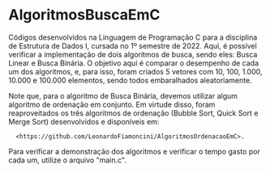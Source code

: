 # AlgoritmosBuscaEmC
Códigos desenvolvidos na Linguagem de Programação C para a disciplina de Estrutura de Dados I, cursada no 1º semestre de 2022. Aqui, é possível verificar a implementação de dois algoritmos de busca, sendo eles: Busca Linear e Busca Binária. O objetivo aqui é comparar o desempenho de cada um dos algoritmos, e, para isso, foram criados 5 vetores com 10, 100, 1.000, 10.000 e 100.000 elementos, sendo todos embaralhados aleatoriamente. 

Note que, para o algoritmo de Busca Binária, devemos utilizar algum algoritmo de ordenação em conjunto. Em virtude disso, foram reaproveitados os três algoritmos de ordenação (Bubble Sort, Quick Sort e Merge Sort) desenvolvidos e disponíveis em:

      <https://github.com/LeonardoFiamoncini/AlgoritmosOrdenacaoEmC>. 

Para verificar a demonstração dos algoritmos e verificar o tempo gasto por cada um, utilize o arquivo "main.c".
